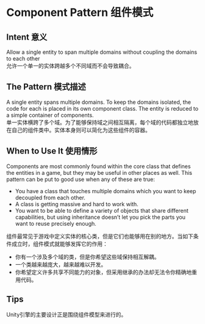 # Component Pattern 组件模式

## Intent 意义

Allow a single entity to span multiple domains without coupling the domains to each other
<br>
允许一个单一的实体跨越多个不同域而不会导致耦合。



## The Pattern 模式描述

A single entity spans multiple domains. To keep the domains isolated, the code for each is placed in its own component class. The entity is reduced to a simple container of components.
<br>
单一实体横跨了多个域。为了能够保持域之间相互隔离，每个域的代码都独立地放在自己的组件类中。实体本身则可以简化为这些组件的容器。




## When to Use It 使用情形

Components are most commonly found within the core class that defines the entities in a game, but they may be useful in other places as well. This pattern can be put to good use when any of these are true:

- You have a class that touches multiple domains which you want to keep decoupled from each other.
- A class is getting massive and hard to work with.
- You want to be able to define a variety of objects that share different capabilities, but using inheritance doesn’t let you pick the parts you want to reuse precisely enough.

组件最常见于游戏中定义实体的核心类，但是它们也能够用在别的地方。当如下条件成立时，组件模式就能够发挥它的作用：
- 你有一个涉及多个域的类，但是你希望这些域保持相互解耦。
- 一个类越来越庞大，越来越难以开发。
- 你希望定义许多共享不同能力的对象，但采用继承的办法却无法令你精确地重用代码。


## Tips

Unity引擎的主要设计正是围绕组件模型来进行的。
